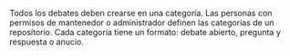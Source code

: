 Todos los debates deben crearse en una categoría. Las personas con permisos de mantenedor o administrador definen las categorías de un repositorio. Cada categoría tiene un formato: debate abierto, pregunta y respuesta o anucio.
